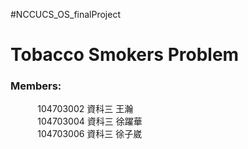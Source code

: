 #NCCUCS_OS_finalProject
<h1>Tobacco Smokers Problem</h1>
<h3>Members:</h3>
            104703002 資科三 王瀚<br>
            104703004 資科三 徐躍華<br>
            104703006 資科三 徐子崴

